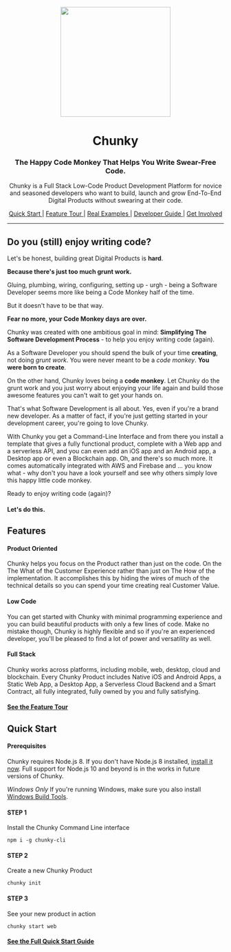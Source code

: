 <p align="center"> <img src="https://raw.githubusercontent.com/fluidtrends/chunky/master/logo.gif" width="256px"> </p>
<h1 align="center"> Chunky </h1>

<h3 align="center"> The Happy Code Monkey That Helps You Write Swear-Free Code. </h3>

<p align="center"> Chunky is a Full Stack Low-Code Product Development Platform for
novice and seasoned developers who want to build, launch and grow End-To-End Digital Products without swearing at their code. </p>

<p align="center">
<a href="docs/start/README.md"> Quick Start </a> |
<a href="docs/features/README.md"> Feature Tour </a> |
<a href="docs/examples/README.md"> Real Examples </a> |
<a href="docs/guide/README.md"> Developer Guide </a> |
<a href="docs/contrib/README.md"> Get Involved </a>
</p>

---

## Do you (still) enjoy writing code?

Let's be honest, building great Digital Products is **hard**.

**Because there's just too much grunt work.**

Gluing, plumbing, wiring, configuring, setting up - urgh - being a Software Developer seems more like being a Code Monkey half of the time.

But it doesn't have to be that way.

**Fear no more, your Code Monkey days are over.**

Chunky was created with one ambitious goal in mind: **Simplifying The Software Development Process** - to help you enjoy writing code (again).

As a Software Developer you should spend the bulk of your time **creating**, not doing *grunt work*. You were never meant to be a *code monkey*. **You were born to create**.

On the other hand, Chunky loves being a **code monkey**. Let Chunky do the grunt work and you just worry about enjoying your life again and build those awesome features you can't wait to get your hands on.

That's what Software Development is all about. Yes, even if you're a brand new developer. As a matter of fact, if you're just getting started in your development career, you're going to love Chunky.

With Chunky you get a Command-Line Interface and from there you install a template that gives a fully functional product, complete with a Web app and a serverless API, and you can even add an iOS app and an Android app, a Desktop app or even a Blockchain app. Oh, and there's so much more. It comes automatically integrated with AWS and Firebase and ... you know what - why don't you have a look yourself and see why others simply love this happy little code monkey.

Ready to enjoy writing code (again)?

#### Let's do this.

## Features

#### Product Oriented

Chunky helps you focus on the Product rather than just on the code. On the The What of the Customer Experience rather than just on The How of the implementation. It accomplishes this by hiding the wires of much of the technical details so you can spend your time creating real Customer Value.

#### Low Code

You can get started with Chunky with minimal programming experience and you can build beautiful products with only a few lines of code. Make no mistake though, Chunky is highly flexible and so if you're an experienced developer, you'll be pleased to find a lot of power and versatility as well.

#### Full Stack

Chunky works across platforms, including mobile, web, desktop, cloud and blockchain. Every Chunky Product includes Native iOS and Android Apps, a Static Web App, a Desktop App, a Serverless Cloud Backend and a Smart Contract, all fully integrated, fully owned by you and fully satisfying.

#### [See the Feature Tour](docs/features/README.md)

## Quick Start

#### Prerequisites

Chunky requires Node.js 8. If you don't have Node.js 8 installed, [install it now](https://nodejs.org/dist/latest-v8.x/). Full support for Node.js 10 and beyond is in the works in future versions of Chunky.

*Windows Only* If you're running Windows, make sure you also install [Windows Build Tools](https://www.npmjs.com/package/windows-build-tools).

#### STEP 1

Install the Chunky Command Line interface

```
npm i -g chunky-cli
```

#### STEP 2

Create a new Chunky Product

```
chunky init
```

#### STEP 3

See your new product in action

```
chunky start web
```

#### [See the Full Quick Start Guide](docs/start/README.md)
